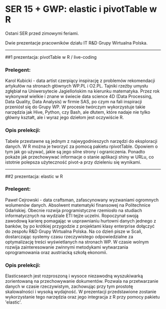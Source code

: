 # SER 15 + GWP: elastic i pivotTable w R



Ostani SER przed zimowymi feriami.


Dwie prezentacje pracowników działu IT R&D Grupy Wirtualna Polska.


--------------------------------------------------------------


##1 prezentacja: pivotTable w R / live-coding


### Prelegent:

Karol Kubicki - data artist czerpiący inspirację z problemów rekomendacji artykułów na stronach głównych WP.PL i O2.PL. Tajniki rzeźby umysłu zgłębiał na Uniwersytecie Jagiellońskim na kierunku matematyka. Przez rok wykonywał wielkie i znane w świecie data science 4D (Data Processing, Data Quality, Data Analysis) w firmie SAS, po czym na fali inspiracji przeniósł się do Grupy WP. W procesie twórczym wykorzystuje takie narzędzia jak Hive, Python, czy Bash, ale dłutem, które nadaje nie tylko główny kształt, ale i wyraz jego dziełom jest oczywiście R.

### Opis prelekcji:


Tabele przestawne są jednym z najwygodnieszych narzędzi do eksploracji danych. W R można je tworzyć za pomocą pakietu rpivotTable. Opowiem o tym jak go używać, jakie są jego silne strony i ograniczenia. Ponadto pokaże jak przechowywać informacje o stanie aplikacji shiny w URLu, co istotnie polepsza użyteczność pivot-a przy dzieleniu się wynikami.


--------------------------------------------------------------


##2 prezentacja: elastic w R


### Prelegent:

 Paweł Cejrowski - data craftsman, zafascynowany wyzwaniami ogromnych wolumenów danych. Absolwent matematyki finansowej na Politechnice Gdańskiej. Obecnie rozwija programistyczne rzemiosło na studiach informatycznych na wydziale ETI tejże uczelni. Ropoczynał swoją zawodową karierę pomagając w usprawnianiu hurtowni danych jednego z banków, by po krótkiej przygodzie z projektami klasy enterprise dołączyć do zespołu R&D Grupy Wirtualna Polska. Na co dzień pisze w Scali, dostarczając systemy czasu rzeczywistego odpowiedzialne za optymalizację treści wyświetlanych na stronach WP. W czasie wolnym rozwija zainteresowanie zwinnymi metodykami wytwarzania oprogramowania oraz austriacką szkołą ekonomii.

### Opis prelekcji:
Elasticsearch jest rozproszoną i wysoce niezawodną wyszukiwarką zorientowaną na przechowywanie dokumentów. Pozwala na przetwarzanie danych w czasie rzeczywistym, zachowując przy tym prostotę skalowalności i wysoką wydajność. W prezentacji przedstawione zostanie wykorzystanie tego narzędzia oraz jego integracja z R przy pomocy pakietu 'elastic'.
